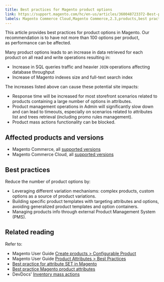```yaml
---
title: Best practices for Magento product options 
link: https://support.magento.com/hc/en-us/articles/360048723372-Best-practices-for-Magento-product-options-
labels: Magento Commerce Cloud,Magento Commerce,2.3,products,best practices,2.3.x,2.4,attribute,2.4.x
---
```


<p>This article provides best practices for product options in Magento. Our recommendation is to have not more than 100 options per product, as performance can be affected.</p>
<p>Many product options leads to an increase in data retrieved for each product on all read and write operations resulting in:</p>
<ul>
<li>Increase in SQL queries traffic and heavier <code class="language-sql">JOIN</code> operations affecting database throughput</li>
<li>Increase of Magento indexes size and full-text search index</li>
</ul>
<p>The increases listed above can cause these potential site impacts:</p>
<ul>
<li>Response time will be increased for most storefront scenarios related to products containing a large number of options in attributes.</li>
<li>Product management operations in Admin will significantly slow down and can lead to timeouts, especially on scenarios related to attributes list and trees retrieval (including promo rules management).</li>
<li>Product mass actions functionality can be blocked.</li>
</ul>
<h2>Affected products and versions</h2>
<ul>
<li>Magento Commerce, all <a href="https://magento.com/sites/default/files/magento-software-lifecycle-policy.pdf">supported versions</a> </li>
<li>Magento Commerce Cloud, all <a href="https://magento.com/sites/default/files/magento-software-lifecycle-policy.pdf">supported versions</a>
</li>
</ul>
<h2>Best practices</h2>
<p>Reduce the number of product options by:</p>
<ul>
<li>Leveraging different variation mechanisms: complex products, custom options as a source of product variations.</li>
<li>Building specific product templates with targeting attributes and options, avoiding generalized product templates and option containers.</li>
<li>Managing products info through external Product Management System (PMS).</li>
</ul>
<h2>Related reading</h2>
<p>Refer to:</p>
<ul>
<li>Magento User Guide <a href="https://docs.magento.com/user-guide/catalog/product-create-configurable.html">Create products &gt; Configurable Product</a>
</li>
<li>Magento User Guide <a href="https://docs.magento.com/user-guide/catalog/attribute-best-practices.html">Product Attributes &gt; Best Practices</a>
</li>
<li><a href="https://support.magento.com/hc/en-us/articles/360045041092">Best practice for attribute SET in Magento</a></li>
<li><a href="https://support.magento.com/hc/en-us/articles/360048256612">Best practice Magento product attributes</a></li>
<li>DevDocs' <a href="https://devdocs.magento.com/guides/v2.4/rest/modules/inventory/bulk-inventory.html">Inventory mass actions</a>
</li>
</ul>
<p> </p>